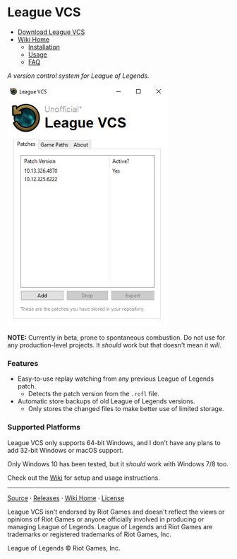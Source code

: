 # League VCS

- [Download League VCS](https://github.com/preyneyv/league-vcs/releases)
- [Wiki Home](https://github.com/preyneyv/league-vcs/wiki)
  - [Installation](https://github.com/preyneyv/league-vcs/wiki/Installation)
  - [Usage](https://github.com/preyneyv/league-vcs/wiki/Usage)
  - [FAQ](https://github.com/preyneyv/league-vcs/wiki/FAQ)


*A version control system for League of Legends.*

![Main Screenshot](https://github.com/preyneyv/league-vcs/raw/master/images/patch-list.png)


**NOTE:** Currently in beta, prone to spontaneous combustion. Do not use for any production-level projects. It *should*
work but that doesn't mean it *will*.

### Features

- Easy-to-use replay watching from any previous League of Legends patch.
  - Detects the patch version from the `.rofl` file. 
- Automatic store backups of old League of Legends versions.
  - Only stores the changed files to make better use of limited storage.

### Supported Platforms
League VCS only supports 64-bit Windows, and I don't have any plans to add 32-bit Windows or macOS support.

Only Windows 10 has been tested, but it _should_ work with Windows 7/8 too.

Check out the [Wiki](https://github.com/preyneyv/league-vcs/wiki) for setup and usage instructions.

---

[Source](https://github.com/preyneyv/league-vcs) · [Releases](https://github.com/preyneyv/league-vcs/releases) · [Wiki Home](https://github.com/preyneyv/league-vcs/wiki) · [License](https://github.com/preyneyv/league-vcs/blob/master/LICENSE)

League VCS isn't endorsed by Riot Games and doesn't reflect the views or opinions of Riot Games or anyone officially involved in producing or managing League of Legends. League of Legends and Riot Games are trademarks or registered trademarks of Riot Games, Inc.

League of Legends © Riot Games, Inc.
